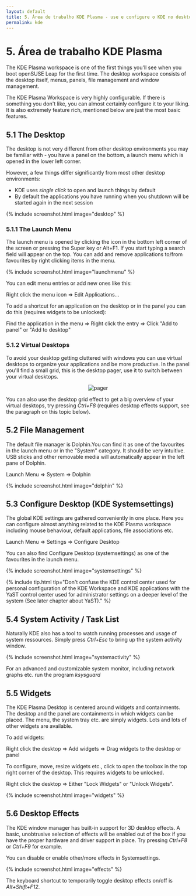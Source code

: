 ```yaml
---
layout: default
title: 5. Área de trabalho KDE Plasma - use e configure o KDE no desktop ou notebook
permalink: kde
---
```


# 5. Área de trabalho KDE Plasma

The KDE Plasma workspace is one of the first things you'll see when you boot openSUSE Leap for the first time. The desktop workspace consists of the desktop itself, menus, panels, file management and window management.

The KDE Plasma Workspace is very highly configurable. If there is something you don't like, you can almost certainly configure it to your liking. It is also extremely feature rich, mentioned below are just the most basic features.

## 5.1 The Desktop

The desktop is not very different from other desktop environments you may be familiar with - you have a panel on the bottom, a launch menu which is opened in the lower left corner.

However, a few things differ significantly from most other desktop environments:

- KDE uses _single click_ to open and launch things by default
- By default the applications you have running when you shutdown will be started again in the next session

{% include screenshot.html image="desktop" %}

### 5.1.1 The Launch Menu

The launch menu is opened by clicking the icon in the bottom left corner of the screen or pressing the Super key or Alt+F1. If you start typing a search field will appear on the top. You can add and remove applications to/from favourites by right clicking items in the menu.

{% include screenshot.html image="launchmenu" %}

You can edit menu entries or add new ones like this:

<div class="path">Right click the menu icon =&gt; Edit Applications...</div>

To add a shortcut for an application on the desktop or in the panel you can do this (requires widgets to be unlocked):

<div class="path">Find the application in the menu => Right click the entry => Click "Add to panel" or "Add to desktop"</div>

### 5.1.2 Virtual Desktops

To avoid your desktop getting cluttered with windows you can use virtual desktops to organize your applications and be more productive. In the panel you'll find a small grid, this is the desktop pager, use it to switch between your virtual desktops.

<center><img src="images/screenshots/pager.png" alt="pager" class="pic" /></center>

You can also use the desktop grid effect to get a big overview of your virtual desktops, try pressing _Ctrl+F8_ (requires desktop effects support, see the paragraph on this topic below).

## 5.2 File Management

The default file manager is Dolphin.You can find it as one of the favourites in the launch menu or in the "System" category. It should be very intuitive. USB sticks and other removable media will automatically appear in the left pane of Dolphin.

<div class="path">Launch Menu => System => Dolphin</div>

{% include screenshot.html image="dolphin" %}

## 5.3 Configure Desktop (KDE Systemsettings)

The global KDE settings are gathered conveniently in one place. Here you can configure almost anything related to the KDE Plasma workspace including mouse behaviour, default applications, file associations etc.

<div class="path">Launch Menu => Settings => Configure Desktop</div>

You can also find Configure Desktop (systemsettings) as one of the favourites in the launch menu.

{% include screenshot.html image="systemsettings" %}

{% include tip.html tip="Don't confuse the KDE control center used for personal configuration of the KDE Workspace and KDE applications with the YaST control center used for administrator settings on a deeper level of the system (See later chapter about YaST)." %}

## 5.4 System Activity / Task List

Naturally KDE also has a tool to watch running processes and usage of system ressources. Simply press _Ctrl+Esc_ to bring up the system activity window.

{% include screenshot.html image="systemactivity" %}

For an advanced and customizable system monitor, including network graphs etc. run the program _ksysguard_

## 5.5 Widgets

The KDE Plasma Desktop is centered around widgets and containments. The desktop and the panel are containments in which widgets can be placed. The menu, the system tray etc. are simply widgets. Lots and lots of other widgets are available.

To add widgets:

<div class="path">Right click the desktop => Add widgets => Drag widgets to the desktop or panel</div>

To configure, move, resize widgets etc., click to open the toolbox in the top right corner of the desktop. This requires widgets to be unlocked.

<div class="path">Right click the desktop => Either "Lock Widgets" or "Unlock Widgets".</div>

{% include screenshot.html image="widgets" %}

## 5.6 Desktop Effects

The KDE window manager has built-in support for 3D desktop effects. A basic, unobtrusive selection of effects will be enabled out of the box if you have the proper hardware and driver support in place. Try pressing _Ctrl+F8_ or _Ctrl+F9_ for example.

You can disable or enable other/more effects in Systemsettings.

{% include screenshot.html image="effects" %}

The keyboard shortcut to temporarily toggle desktop effects on/off is _Alt+Shift+F12_.
